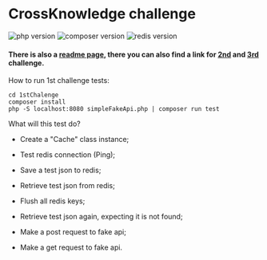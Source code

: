 # CrossKnowledge challenge

![php version](https://img.shields.io/badge/PHP-7.4-informational)
![composer version](https://img.shields.io/badge/composer-1.10.1-orange)
![redis version](https://img.shields.io/badge/redis-5.0.7-green)


#### There is also a [readme page](index/index.html), there you can also find a link for [2nd](2ndChallenge/date-format.html) and [3rd](3rdChalenge/index.html) challenge. 

How to run 1st challenge tests:

    cd 1stChalenge
    composer install
    php -S localhost:8080 simpleFakeApi.php | composer run test


What will this test do?
- Create a "Cache" class instance;
- Test redis connection (Ping);
- Save a test json to redis;
- Retrieve test json from redis;
- Flush all redis keys;
- Retrieve test json again, expecting it is not found;


- Make a post request to fake api;
- Make a get request to fake api.

